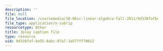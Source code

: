 ```yaml
---
description: ''
file: null
file_location: /coursemedia/18-06sc-linear-algebra-fall-2011/9d338fafbe558abc07a73a577ff70012_BaBoztM9Q1w.srt
file_type: application/x-subrip
resourcetype: Other
title: 3play caption file
type: resource
uid: 9d338faf-be55-8abc-07a7-3a577ff70012
---
```

